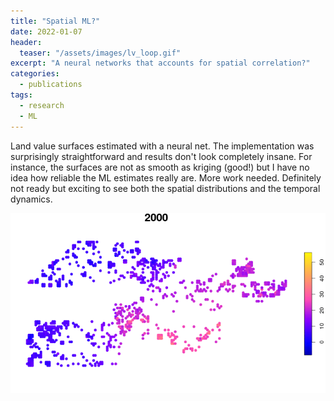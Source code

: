 ```yaml
---
title: "Spatial ML?"
date: 2022-01-07
header:
  teaser: "/assets/images/lv_loop.gif"
excerpt: "A neural networks that accounts for spatial correlation?"
categories:
  - publications
tags:
  - research
  - ML
---
```

Land value surfaces estimated with a neural net. The implementation was surprisingly straightforward and results don't look completely insane. For instance, the surfaces are not as smooth as kriging (good!) but I have no idea how reliable the ML estimates really are. More work needed. Definitely not ready but exciting to see both the spatial distributions and the temporal dynamics.

<img src="/assets/images/lv_loop.gif">

